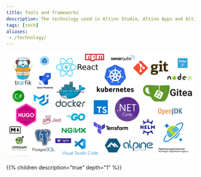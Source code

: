 ```yaml
---
title: Tools and frameworks
description: The technology used in Altinn Studio, Altinn Apps and Altinn Platform.
tags: [tech]
aliases:
 - /technology/
---
```


![Tech map](tech-map.png "The technology used in Altinn 3")

{{% children description="true" depth="1" %}}
